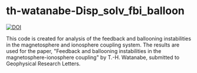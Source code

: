 # th-watanabe-Disp_solv_fbi_balloon

[![DOI](https://zenodo.org/badge/249900646.svg)](https://zenodo.org/badge/latestdoi/249900646)

This code is created for analysis of the feedback and ballooning instabilities in the magnetosphere and ionosphere coupling system.
The results are used for the paper, "Feedback and ballooning instabilities in the magnetosphere-ionosphere coupling" by T.-H. Watanabe, submitted to Geophysical Research Letters.

